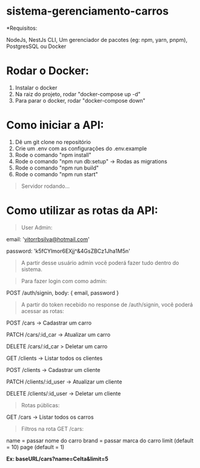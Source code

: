 # sistema-gerenciamento-carros

*Requisitos:

NodeJs,
NestJs CLI,
Um gerenciador de pacotes (eg: npm, yarn, pnpm),
PostgresSQL ou Docker

# Rodar o Docker:

1) Instalar o docker
2) Na raiz do projeto, rodar "docker-compose up -d"
3) Para parar o docker, rodar "docker-compose down"

# Como iniciar a API:

1) Dê um git clone no repositório
2) Crie um .env com as configurações do .env.example
3) Rode o comando "npm install"
4) Rode o comando "npm run db:setup" -> Rodas as migrations
4) Rode o comando "npm run build"
5) Rode o comando "npm run start"

> Servidor rodando...

# Como utilizar as rotas da API:

> User Admin: 

email: 'vitorrbsilva@hotmail.com'

password: 'k5fCYlmor6EXjj^&4GsZBCz1Jha1M5n'

> A partir desse usuário admin você poderá fazer tudo dentro do sistema. 

> Para fazer login com como admin:

POST /auth/signin, 
body: {
    email, 
    password
}

> A partir do token recebido no response de /auth/signin, você poderá acessar as rotas:

POST /cars -> Cadastrar um carro 

PATCH /cars/:id_car -> Atualizar um carro 

DELETE /cars/:id_car > Deletar um carro 

GET /clients -> Listar todos os clientes

POST /clients -> Cadastrar um cliente

PATCH /clients/:id_user -> Atualizar um cliente

DELETE /clients/:id_user -> Deletar um cliente

> Rotas públicas:

GET /cars -> Listar todos os carros

> Filtros na rota GET /cars:

name = passar nome do carro
brand = passar marca do carro
limit (default = 10)
page (default = 1)

<strong>Ex: baseURL/cars?name=Celta&limit=5</strong>


